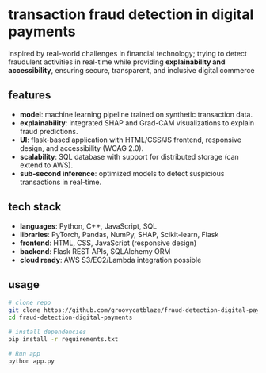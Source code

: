 # transaction fraud detection in digital payments

inspired by real-world challenges in financial technology; trying to detect fraudulent activities in real-time while providing **explainability and accessibility**, ensuring secure, transparent, and inclusive digital commerce

## features
- **model**: machine learning pipeline trained on synthetic transaction data.  
- **explainability**: integrated SHAP and Grad-CAM visualizations to explain fraud predictions.  
- **UI**: flask-based application with HTML/CSS/JS frontend, responsive design, and accessibility (WCAG 2.0).  
- **scalability**: SQL database with support for distributed storage (can extend to AWS).  
- **sub-second inference**: optimized models to detect suspicious transactions in real-time.  

## tech stack
- **languages**: Python, C++, JavaScript, SQL  
- **libraries**: PyTorch, Pandas, NumPy, SHAP, Scikit-learn, Flask  
- **frontend**: HTML, CSS, JavaScript (responsive design)  
- **backend**: Flask REST APIs, SQLAlchemy ORM  
- **cloud ready**: AWS S3/EC2/Lambda integration possible  

## usage
```bash
# clone repo
git clone https://github.com/groovycatblaze/fraud-detection-digital-payments.git
cd fraud-detection-digital-payments

# install dependencies
pip install -r requirements.txt

# Run app
python app.py
